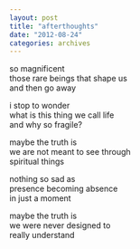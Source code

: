```yaml
---
layout: post
title: "afterthoughts"
date: "2012-08-24"
categories: archives
---
```

so magnificent  
those rare beings that shape us  
and then go away

i stop to wonder  
what is this thing we call life  
and why so fragile?

maybe the truth is  
we are not meant to see through  
spiritual things

nothing so sad as  
presence becoming absence  
in just a moment

maybe the truth is  
we were never designed to  
really understand
